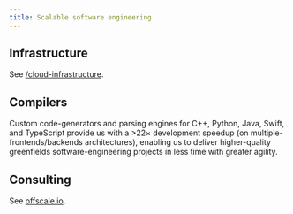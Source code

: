 ```yaml
---
title: Scalable software engineering
---
```


## Infrastructure
See [/cloud-infrastructure](/cloud-infrastructure).

## Compilers
Custom code-generators and parsing engines for C++, Python, Java, Swift, and TypeScript provide us with a >22× development speedup (on multiple-frontends/backends architectures), enabling us to deliver higher-quality greenfields software-engineering projects in less time with greater agility.

## Consulting
See [offscale.io](http://offscale.io).
